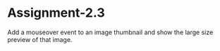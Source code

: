 # Assignment-2.3
Add a mouseover event to an image thumbnail and show the large size preview of that image.
